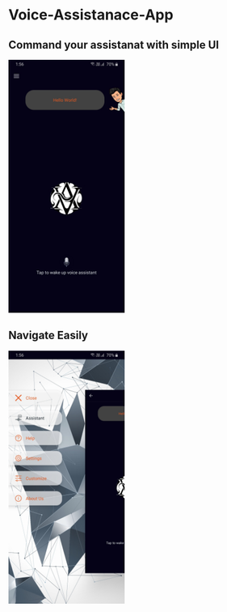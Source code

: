 # Voice-Assistanace-App

## Command your assistanat with simple UI
<img src="Home.jpg" height=500>

## Navigate Easily
<img src="menu.jpg" height=500>


